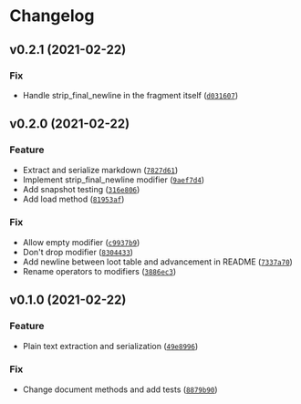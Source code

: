 # Changelog

<!--next-version-placeholder-->

## v0.2.1 (2021-02-22)
### Fix
* Handle strip_final_newline in the fragment itself ([`d031607`](https://github.com/vberlier/lectern/commit/d03160756140dc8fe6406a57869b39780c7f7846))

## v0.2.0 (2021-02-22)
### Feature
* Extract and serialize markdown ([`7827d61`](https://github.com/vberlier/lectern/commit/7827d61a9fa298da55e05246c294c2a011750017))
* Implement strip_final_newline modifier ([`9aef7d4`](https://github.com/vberlier/lectern/commit/9aef7d45d0db7b4f7bac667e351b09097e68c2d0))
* Add snapshot testing ([`316e806`](https://github.com/vberlier/lectern/commit/316e8065a59571722cb0a4bdf2fd38912c818111))
* Add load method ([`81953af`](https://github.com/vberlier/lectern/commit/81953af678e6e20237cbc7d689775c144ef51f16))

### Fix
* Allow empty modifier ([`c9937b9`](https://github.com/vberlier/lectern/commit/c9937b96e7b9884027f61dfba719d22692a49d67))
* Don't drop modifier ([`8304433`](https://github.com/vberlier/lectern/commit/8304433b592b7dd09ca914fd63084fca8cdbecd4))
* Add newline between loot table and advancement in README ([`7337a70`](https://github.com/vberlier/lectern/commit/7337a70019cd86fa61c33bb212046111419173e8))
* Rename operators to modifiers ([`3886ec3`](https://github.com/vberlier/lectern/commit/3886ec317b66a50ee0935dec5cb1f72eb3582ccc))

## v0.1.0 (2021-02-22)
### Feature
* Plain text extraction and serialization ([`49e8996`](https://github.com/vberlier/lectern/commit/49e8996d3398a8683ea91de3df062e47707574c8))

### Fix
* Change document methods and add tests ([`8879b90`](https://github.com/vberlier/lectern/commit/8879b909c00fa5299793ce90db8c1ee81d2af085))

